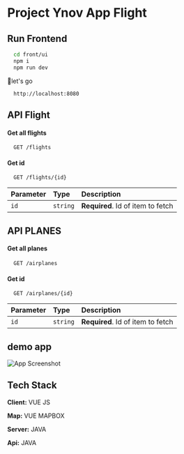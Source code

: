 


# Project Ynov App Flight


## Run Frontend

```bash
  cd front/ui
  npm i 
  npm run dev 
```
🎉let's go
```http
  http://localhost:8080
```

## API Flight
#### Get all flights

```http
  GET /flights
```

#### Get id

```http
  GET /flights/{id}
```

| Parameter | Type     | Description                       |
| :-------- | :------- | :-------------------------------- |
| `id`      | `string` | **Required**. Id of item to fetch |

## API PLANES
#### Get all planes

```http
  GET /airplanes
```

#### Get id

```http
  GET /airplanes/{id}
```

| Parameter | Type     | Description                       |
| :-------- | :------- | :-------------------------------- |
| `id`      | `string` | **Required**. Id of item to fetch |




## demo app

![App Screenshot](./app.gif)


## Tech Stack

**Client:** VUE JS

**Map:** VUE MAPBOX

**Server:** JAVA

**Api:** JAVA







